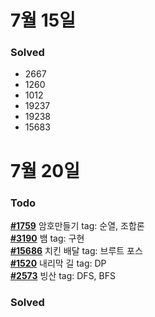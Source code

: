 # 7월 15일

### Solved
- 2667
- 1260
- 1012
- 19237
- 19238
- 15683

# 7월 20일

### Todo
[**#1759**](https://www.acmicpc.net/problem/1759) 암호만들기 tag: 순열, 조합론   
[**#3190**](https://www.acmicpc.net/problem/3190) 뱀 tag: 구현   
[**#15686**](https://www.acmicpc.net/problem/15686) 치킨 배달 tag: 브루트 포스   
[**#1520**](https://www.acmicpc.net/problem/1520) 내리막 길 tag: DP    
[**#2573**](https://www.acmicpc.net/problem/2573) 빙산 tag: DFS, BFS  

### Solved